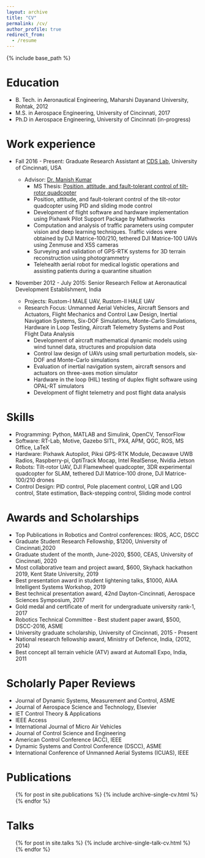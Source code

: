 ```yaml
---
layout: archive
title: "CV"
permalink: /cv/
author_profile: true
redirect_from:
  - /resume
---
```


{% include base_path %}

Education
======
* B. Tech. in Aeronautical Engineering, Maharshi Dayanand University, Rohtak, 2012
* M.S. in Aerospace Engineering, University of Cincinnati, 2017
* Ph.D in Aerospace Engineering, University of Cincinnati (in-progress)

Work experience
======
* Fall 2016 - Present: Graduate Research Assistant at [CDS Lab](https://ceas.uc.edu/research/centers-labs/cooperative-distributed-systems-lab.html), University of Cincinnati, USA
  * Advisor: [Dr. Manish Kumar](https://researchdirectory.uc.edu/p/kumarmu)
    * MS Thesis: [Position, attitude, and fault-tolerant control of tilt-rotor quadcopter](https://etd.ohiolink.edu/pg_10?::NO:10:P10_ETD_SUBID:149215)
    * Position, attitude, and fault-tolerant control of the tilt-rotor quadcopter using PID and sliding mode control
    * Development of flight software and hardware implementation using Pixhawk Pilot Support Package by Mathworks
    * Computation and analysis of traffic parameters using computer vision and deep learning techniques. Traffic videos were obtained by DJI Matrice-100/210, tethered DJI   Matrice-100 UAVs using Zenmuse and X5S cameras
    * Surveying and validation of GPS-RTK systems for 3D terrain reconstruction using photogrammetry 
    * Telehealth aerial robot for medical logistic operations and assisting patients during a quarantine situation



* November 2012 - July 2015: Senior Research Fellow at Aeronautical Development Establishment, India
  * Projects: Rustom-I MALE UAV, Rustom-II HALE UAV
  * Research Focus: Unmanned Aerial Vehicles, Aircraft Sensors and Actuators, Flight Mechanics and Control Law Design, Inertial Navigation Systems, Six-DOF Simulations, Monte-Carlo Simulations, Hardware in Loop Testing, Aircraft Telemetry Systems and Post Flight Data Analysis
     * Development of aircraft mathematical dynamic models using wind tunnel data, structures and propulsion data
     * Control law design of UAVs using small perturbation models, six-DOF and Monte-Carlo  simulations
     * Evaluation of inertial navigation system, aircraft sensors and actuators on three-axes motion simulator
     * Hardware in the loop (HIL) testing of duplex flight software using OPAL-RT simulators 
     * Development of flight  telemetry and  post flight data analysis

  


Skills
======
* Programming: Python, MATLAB and Simulink, OpenCV, TensorFlow
* Software: RT-Lab, Motive, Gazebo SITL, PX4, APM, QGC, ROS,  MS Office,  LaTeX
* Hardware: Pixhawk Autopilot, Piksi GPS-RTK Module, Decawave UWB Radios, Raspberry-pi, OptiTrack Mocap, Intel RealSense, Nvidia Jetson
* Robots: Tilt-rotor UAV, DJI Flamewheel quadcopter, 3DR experimental quadcopter for SLAM, tethered DJI Matrice-100 drone,  DJI Matrice-100/210 drones
* Control Design: PID control, Pole placement control,  LQR and LQG control, State estimation,  Back-stepping control, Sliding mode control


Awards and Scholarships
======
* Top Publications in Robotics and Control conferences:  IROS, ACC, DSCC
* Graduate Student Research Fellowship, $1200, University of Cincinnati,2020
* Graduate student of the month, June-2020, $500, CEAS, University of Cincinnati, 2020
* Most collaborative team and project award, $600, Skyhack hackathon 2019, Kent State University, 2019
* Best presentation award in student lightening talks, $1000, AIAA Intelligent Systems Workshop, 2019
* Best technical presentation award, 42nd Dayton-Cincinnati, Aerospace Sciences Symposium, 2017
* Gold medal and certificate of merit for undergraduate university rank-1, 2017
* Robotics Technical Committee - Best student paper award, $500, DSCC-2016, ASME
* University graduate scholarship, University of Cincinnati, 2015 - Present
* National research fellowship award, Ministry of Defence, India, (2012, 2014)
* Best concept all terrain vehicle (ATV) award at Automall Expo, India, 2011


Scholarly Paper Reviews
======
* Journal of Dynamic Systems, Measurement and Control, ASME
* Journal of Aerospace Science and Technology, Elsevier
* IET Control Theory & Applications
* IEEE Access
* International Journal of Micro Air Vehicles
* Journal of Control Science and Engineering
* American Control Conference (ACC), IEEE 
* Dynamic Systems and Control Conference (DSCC), ASME
* International Conference of Unmanned Aerial Systems (ICUAS), IEEE  

Publications
======
  <ul>{% for post in site.publications %}
    {% include archive-single-cv.html %}
  {% endfor %}</ul>
  
Talks
======
  <ul>{% for post in site.talks %}
    {% include archive-single-talk-cv.html %}
  {% endfor %}</ul>
